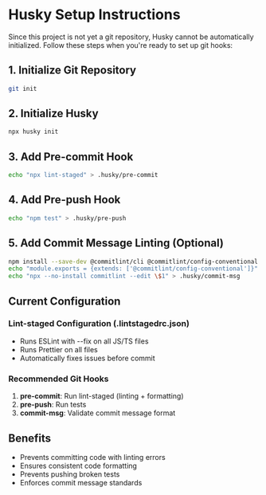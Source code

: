 # Husky Setup Instructions

Since this project is not yet a git repository, Husky cannot be automatically initialized. 
Follow these steps when you're ready to set up git hooks:

## 1. Initialize Git Repository
```bash
git init
```

## 2. Initialize Husky
```bash
npx husky init
```

## 3. Add Pre-commit Hook
```bash
echo "npx lint-staged" > .husky/pre-commit
```

## 4. Add Pre-push Hook
```bash
echo "npm test" > .husky/pre-push
```

## 5. Add Commit Message Linting (Optional)
```bash
npm install --save-dev @commitlint/cli @commitlint/config-conventional
echo "module.exports = {extends: ['@commitlint/config-conventional']}" > commitlint.config.js
echo "npx --no-install commitlint --edit \$1" > .husky/commit-msg
```

## Current Configuration

### Lint-staged Configuration (.lintstagedrc.json)
- Runs ESLint with --fix on all JS/TS files
- Runs Prettier on all files
- Automatically fixes issues before commit

### Recommended Git Hooks
1. **pre-commit**: Run lint-staged (linting + formatting)
2. **pre-push**: Run tests
3. **commit-msg**: Validate commit message format

## Benefits
- Prevents committing code with linting errors
- Ensures consistent code formatting
- Prevents pushing broken tests
- Enforces commit message standards